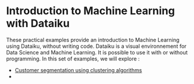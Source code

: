 # Introduction to Machine Learning with Dataiku

These practical examples provide an introduction to Machine Learning using Dataiku, without writing code. Dataiku is a visual environnement for Data Science and Machine Learning. It is possible to use it with or without programming. In this set of examples, we will explore : 

* [Customer segmentation using clustering algorithms](customer_clustering_fr.html)
* 